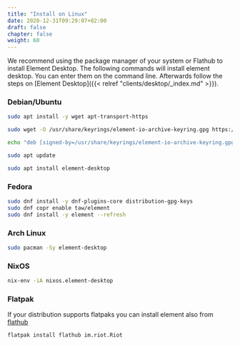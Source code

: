 ```yaml
---
title: "Install on Linux"
date: 2020-12-31T09:29:07+02:00
draft: false
chapter: false
weight: 60
---
```


We recommend using the package manager of your system or Flathub to install Element Desktop. The following commands will install element desktop. You can enter them on the command line. Afterwards follow the steps on [Element Desktop]({{< relref "clients/desktop/_index.md" >}}).

### Debian/Ubuntu
```sh
sudo apt install -y wget apt-transport-https

sudo wget -O /usr/share/keyrings/element-io-archive-keyring.gpg https://packages.element.io/debian/element-io-archive-keyring.gpg

echo "deb [signed-by=/usr/share/keyrings/element-io-archive-keyring.gpg] https://packages.element.io/debian/ default main" | sudo tee /etc/apt/sources.list.d/element-io.list

sudo apt update

sudo apt install element-desktop
```

### Fedora
```sh
sudo dnf install -y dnf-plugins-core distribution-gpg-keys
sudo dnf copr enable taw/element
sudo dnf install -y element --refresh
```

### Arch Linux
```sh
sudo pacman -Sy element-desktop
```

### NixOS
```sh
nix-env -iA nixos.element-desktop
```

### Flatpak
If your distribution supports flatpaks you can install element also from [flathub](https://flathub.org/home)
```sh
flatpak install flathub im.riot.Riot
```
